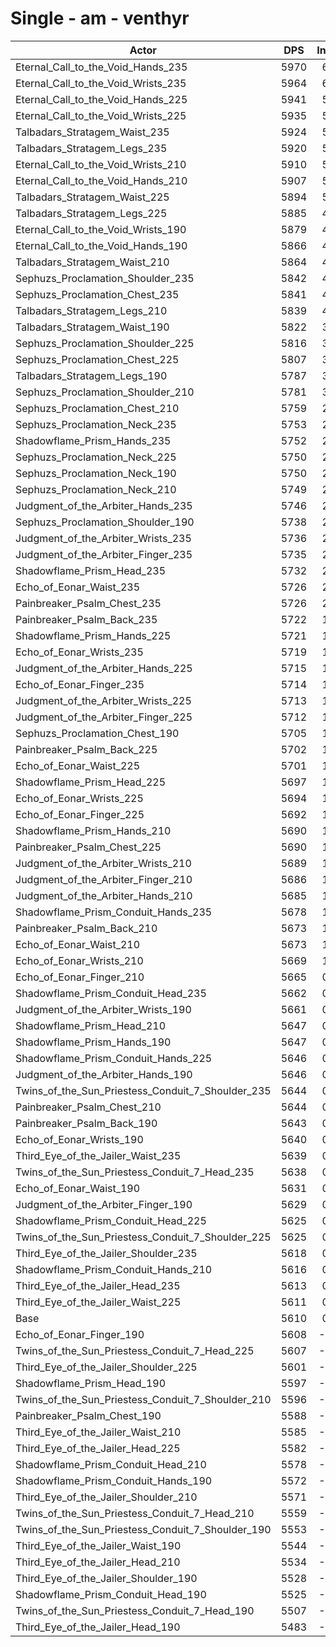 # Single - am - venthyr
| Actor | DPS | Increase |
|---|:---:|:---:|
|Eternal_Call_to_the_Void_Hands_235|5970|6.42%|
|Eternal_Call_to_the_Void_Wrists_235|5964|6.30%|
|Eternal_Call_to_the_Void_Hands_225|5941|5.90%|
|Eternal_Call_to_the_Void_Wrists_225|5935|5.79%|
|Talbadars_Stratagem_Waist_235|5924|5.59%|
|Talbadars_Stratagem_Legs_235|5920|5.52%|
|Eternal_Call_to_the_Void_Wrists_210|5910|5.34%|
|Eternal_Call_to_the_Void_Hands_210|5907|5.28%|
|Talbadars_Stratagem_Waist_225|5894|5.06%|
|Talbadars_Stratagem_Legs_225|5885|4.91%|
|Eternal_Call_to_the_Void_Wrists_190|5879|4.80%|
|Eternal_Call_to_the_Void_Hands_190|5866|4.56%|
|Talbadars_Stratagem_Waist_210|5864|4.53%|
|Sephuzs_Proclamation_Shoulder_235|5842|4.13%|
|Sephuzs_Proclamation_Chest_235|5841|4.12%|
|Talbadars_Stratagem_Legs_210|5839|4.08%|
|Talbadars_Stratagem_Waist_190|5822|3.77%|
|Sephuzs_Proclamation_Shoulder_225|5816|3.67%|
|Sephuzs_Proclamation_Chest_225|5807|3.51%|
|Talbadars_Stratagem_Legs_190|5787|3.15%|
|Sephuzs_Proclamation_Shoulder_210|5781|3.05%|
|Sephuzs_Proclamation_Chest_210|5759|2.65%|
|Sephuzs_Proclamation_Neck_235|5753|2.55%|
|Shadowflame_Prism_Hands_235|5752|2.52%|
|Sephuzs_Proclamation_Neck_225|5750|2.50%|
|Sephuzs_Proclamation_Neck_190|5750|2.49%|
|Sephuzs_Proclamation_Neck_210|5749|2.48%|
|Judgment_of_the_Arbiter_Hands_235|5746|2.42%|
|Sephuzs_Proclamation_Shoulder_190|5738|2.28%|
|Judgment_of_the_Arbiter_Wrists_235|5736|2.24%|
|Judgment_of_the_Arbiter_Finger_235|5735|2.22%|
|Shadowflame_Prism_Head_235|5732|2.16%|
|Echo_of_Eonar_Waist_235|5726|2.07%|
|Painbreaker_Psalm_Chest_235|5726|2.06%|
|Painbreaker_Psalm_Back_235|5722|1.99%|
|Shadowflame_Prism_Hands_225|5721|1.98%|
|Echo_of_Eonar_Wrists_235|5719|1.94%|
|Judgment_of_the_Arbiter_Hands_225|5715|1.86%|
|Echo_of_Eonar_Finger_235|5714|1.86%|
|Judgment_of_the_Arbiter_Wrists_225|5713|1.83%|
|Judgment_of_the_Arbiter_Finger_225|5712|1.82%|
|Sephuzs_Proclamation_Chest_190|5705|1.69%|
|Painbreaker_Psalm_Back_225|5702|1.64%|
|Echo_of_Eonar_Waist_225|5701|1.62%|
|Shadowflame_Prism_Head_225|5697|1.54%|
|Echo_of_Eonar_Wrists_225|5694|1.50%|
|Echo_of_Eonar_Finger_225|5692|1.46%|
|Shadowflame_Prism_Hands_210|5690|1.42%|
|Painbreaker_Psalm_Chest_225|5690|1.42%|
|Judgment_of_the_Arbiter_Wrists_210|5689|1.40%|
|Judgment_of_the_Arbiter_Finger_210|5686|1.35%|
|Judgment_of_the_Arbiter_Hands_210|5685|1.34%|
|Shadowflame_Prism_Conduit_Hands_235|5678|1.21%|
|Painbreaker_Psalm_Back_210|5673|1.13%|
|Echo_of_Eonar_Waist_210|5673|1.13%|
|Echo_of_Eonar_Wrists_210|5669|1.05%|
|Echo_of_Eonar_Finger_210|5665|0.98%|
|Shadowflame_Prism_Conduit_Head_235|5662|0.92%|
|Judgment_of_the_Arbiter_Wrists_190|5661|0.91%|
|Shadowflame_Prism_Head_210|5647|0.66%|
|Shadowflame_Prism_Hands_190|5647|0.66%|
|Shadowflame_Prism_Conduit_Hands_225|5646|0.64%|
|Judgment_of_the_Arbiter_Hands_190|5646|0.63%|
|Twins_of_the_Sun_Priestess_Conduit_7_Shoulder_235|5644|0.60%|
|Painbreaker_Psalm_Chest_210|5644|0.60%|
|Painbreaker_Psalm_Back_190|5643|0.59%|
|Echo_of_Eonar_Wrists_190|5640|0.54%|
|Third_Eye_of_the_Jailer_Waist_235|5639|0.52%|
|Twins_of_the_Sun_Priestess_Conduit_7_Head_235|5638|0.50%|
|Echo_of_Eonar_Waist_190|5631|0.37%|
|Judgment_of_the_Arbiter_Finger_190|5629|0.33%|
|Shadowflame_Prism_Conduit_Head_225|5625|0.27%|
|Twins_of_the_Sun_Priestess_Conduit_7_Shoulder_225|5625|0.27%|
|Third_Eye_of_the_Jailer_Shoulder_235|5618|0.15%|
|Shadowflame_Prism_Conduit_Hands_210|5616|0.11%|
|Third_Eye_of_the_Jailer_Head_235|5613|0.05%|
|Third_Eye_of_the_Jailer_Waist_225|5611|0.01%|
|Base|5610|0.00%|
|Echo_of_Eonar_Finger_190|5608|-0.05%|
|Twins_of_the_Sun_Priestess_Conduit_7_Head_225|5607|-0.06%|
|Third_Eye_of_the_Jailer_Shoulder_225|5601|-0.16%|
|Shadowflame_Prism_Head_190|5597|-0.24%|
|Twins_of_the_Sun_Priestess_Conduit_7_Shoulder_210|5596|-0.25%|
|Painbreaker_Psalm_Chest_190|5588|-0.39%|
|Third_Eye_of_the_Jailer_Waist_210|5585|-0.44%|
|Third_Eye_of_the_Jailer_Head_225|5582|-0.50%|
|Shadowflame_Prism_Conduit_Head_210|5578|-0.57%|
|Shadowflame_Prism_Conduit_Hands_190|5572|-0.67%|
|Third_Eye_of_the_Jailer_Shoulder_210|5571|-0.70%|
|Twins_of_the_Sun_Priestess_Conduit_7_Head_210|5559|-0.92%|
|Twins_of_the_Sun_Priestess_Conduit_7_Shoulder_190|5553|-1.02%|
|Third_Eye_of_the_Jailer_Waist_190|5544|-1.18%|
|Third_Eye_of_the_Jailer_Head_210|5534|-1.35%|
|Third_Eye_of_the_Jailer_Shoulder_190|5528|-1.46%|
|Shadowflame_Prism_Conduit_Head_190|5525|-1.52%|
|Twins_of_the_Sun_Priestess_Conduit_7_Head_190|5507|-1.84%|
|Third_Eye_of_the_Jailer_Head_190|5483|-2.27%|
